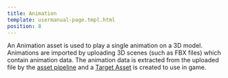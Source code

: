 ```yaml
---
title: Animation
template: usermanual-page.tmpl.html
position: 8
---
```


An Animation asset is used to play a single animation on a 3D model. Animations are imported by uploading 3D scenes (such as FBX files) which contain animation data. The animation data is extracted from the uploaded file by the [asset pipeline][asset_pipeline] and a [Target Asset][target_asset] is created to use in game.

[asset_pipeline]: /user-manual/glossary#asset_pipeline
[target_asset]: /user-manual/glossary#target_asset
